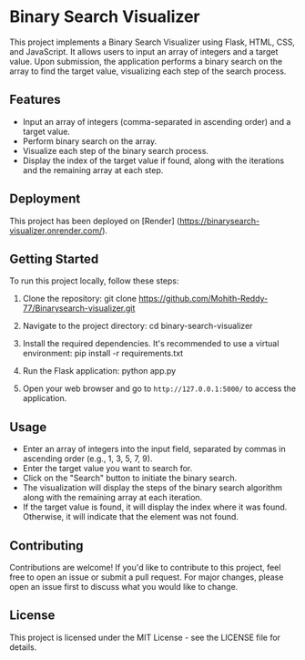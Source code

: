 # Binary Search Visualizer

This project implements a Binary Search Visualizer using Flask, HTML, CSS, and JavaScript. It allows users to input an array of integers and a target value. Upon submission, the application performs a binary search on the array to find the target value, visualizing each step of the search process.

## Features

- Input an array of integers (comma-separated in ascending order) and a target value.
- Perform binary search on the array.
- Visualize each step of the binary search process.
- Display the index of the target value if found, along with the iterations and the remaining array at each step.

## Deployment

This project has been deployed on [Render] (https://binarysearch-visualizer.onrender.com/).

## Getting Started

To run this project locally, follow these steps:

1. Clone the repository:
git clone https://github.com/Mohith-Reddy-77/Binarysearch-visualizer.git

2. Navigate to the project directory:
cd binary-search-visualizer

3. Install the required dependencies. It's recommended to use a virtual environment:
pip install -r requirements.txt

4. Run the Flask application:
python app.py

5. Open your web browser and go to `http://127.0.0.1:5000/` to access the application.

## Usage

- Enter an array of integers into the input field, separated by commas in ascending order (e.g., 1, 3, 5, 7, 9).
- Enter the target value you want to search for.
- Click on the "Search" button to initiate the binary search.
- The visualization will display the steps of the binary search algorithm along with the remaining array at each iteration.
- If the target value is found, it will display the index where it was found. Otherwise, it will indicate that the element was not found.

## Contributing

Contributions are welcome! If you'd like to contribute to this project, feel free to open an issue or submit a pull request. For major changes, please open an issue first to discuss what you would like to change.

## License

This project is licensed under the MIT License - see the LICENSE file for details.


